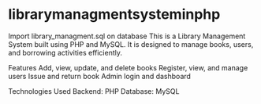 # librarymanagmentsysteminphp

Import library_managment.sql on database
This is a Library Management System built using PHP and MySQL.
It is designed to manage books, users, and borrowing activities efficiently.

Features
Add, view, update, and delete books
Register, view, and manage users
Issue and return book
Admin login and dashboard

Technologies Used
Backend: PHP
Database: MySQL
